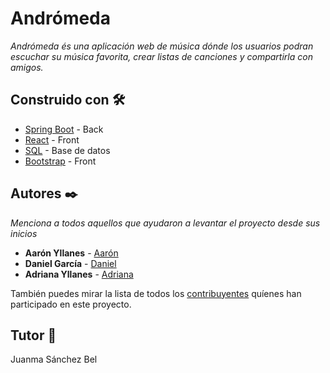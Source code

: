 # Andrómeda

_Andrómeda és una aplicación web de música dónde los usuarios podran escuchar su música favorita, crear listas de canciones y compartirla con amigos._


## Construido con 🛠️

* [Spring Boot](https://spring.io/) - Back
* [React](https://reactjs.org/) - Front
* [SQL](https://www.mysql.com/) - Base de datos
* [Bootstrap](https://getbootstrap.com/) - Front

## Autores ✒️

_Menciona a todos aquellos que ayudaron a levantar el proyecto desde sus inicios_

* **Aarón Yllanes**  - [Aarón](https://github.com/AaronYllanes)
* **Daniel García**  - [Daniel](https://github.com/dgarcia19jaume)
* **Adriana Yllanes**  - [Adriana](https://github.com/AdrianaY)

También puedes mirar la lista de todos los [contribuyentes](https://github.com/your/project/contributors) quíenes han participado en este proyecto. 

## Tutor 📄

Juanma Sánchez Bel
